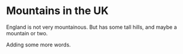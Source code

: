 Mountains in the UK
===================
England is not very mountainous.
But has some tall hills, and maybe a mountain or two.

Adding some more words.

